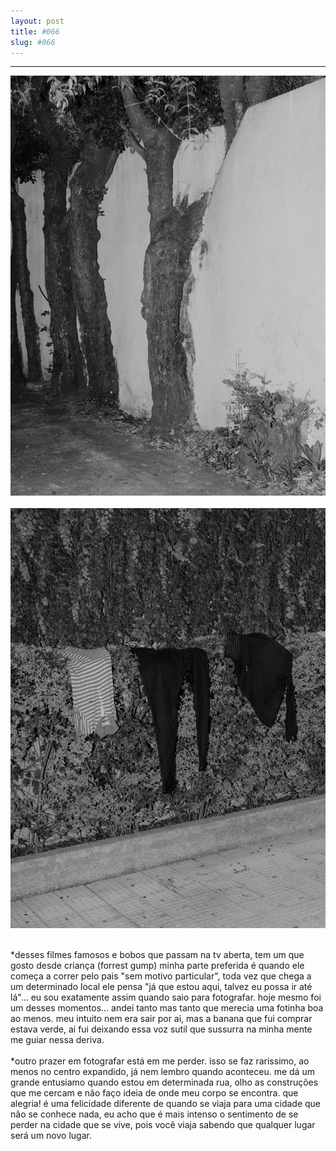 ```yaml
---
layout: post
title: #066
slug: #066
---
```

---
<p class="description" style="text-align: justify;">
  <img src="/assets/danilo-luna-snapshots-45.jpg" />
  <br>
  <br>
  <img src="/assets/danilo-luna-snapshots-46.jpg" />
  <br>
  <br>

*desses filmes famosos e bobos que passam na tv aberta, tem um que gosto desde criança (forrest gump) minha parte preferida é quando ele começa a correr pelo pais "sem motivo particular", toda vez que chega a um determinado local ele pensa  "já que estou aqui, talvez eu possa ir até lá"... eu sou exatamente assim quando saio para fotografar. hoje mesmo foi um desses momentos... andei tanto mas tanto que merecia uma fotinha boa ao menos. meu intuito nem era sair por ai, mas a banana que fui comprar estava verde, ai fui deixando essa voz sutil que sussurra na minha mente me guiar nessa deriva.
<br>
  <br>
*outro prazer em fotografar está em me perder. isso se faz rarissimo, ao menos no centro expandido, já nem lembro quando aconteceu. me dá um grande entusiamo quando estou em determinada rua, olho as construções que me cercam e não faço ideia de onde meu corpo se encontra. que alegria! é uma felicidade diferente de quando se viaja para uma cidade que não se conhece nada, eu acho que é mais intenso o sentimento de se perder na cidade que se vive, pois você viaja sabendo que qualquer lugar será um novo lugar. 
<br>
  <br>
  
